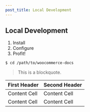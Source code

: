 ```yaml
---
post_title: Local Development
---
```


## Local Development

1. Install
2. Configure
3. Profit!

```
$ cd /path/to/woocommerce-docs
```

> This is a blockquote.

| First Header | Second Header |
| ------------ | ------------- |
| Content Cell | Content Cell  |
| Content Cell | Content Cell  |
